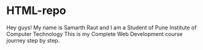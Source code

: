 # HTML-repo
Hey guys! My name is Samarth Raut and I am a Student of Pune Institute of Computer Technology 
This is my Complete Web Development course journey step by step.
